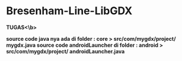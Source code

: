 # Bresenham-Line-LibGDX
<b>TUGAS<\b>

source code java nya ada di folder : core > src/com/mygdx/project/ mygdx.java
source code androidLauncher di folder : android > src/com/mygdx/project/ androidLauncher.java
